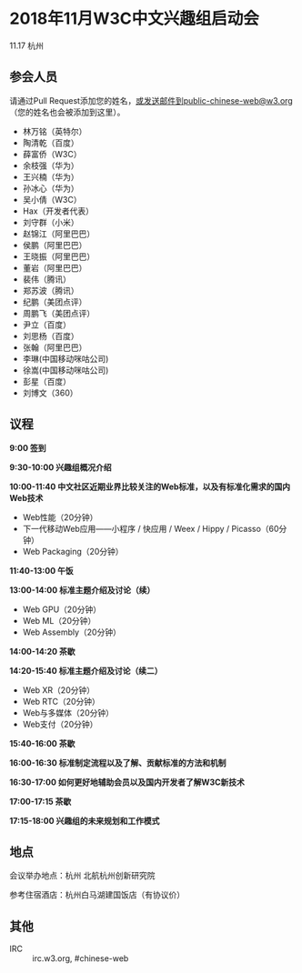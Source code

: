 # 2018年11月W3C中文兴趣组启动会

11.17 杭州

## 参会人员

请通过Pull Request添加您的姓名，或发送邮件到public-chinese-web@w3.org（您的姓名也会被添加到这里）。

* 林万铭（英特尔）
* 陶清乾（百度）
* 薛富侨（W3C）
* 余枝强（华为）
* 王兴楠（华为）
* 孙冰心（华为）
* 吴小倩（W3C）
* Hax（开发者代表）
* 刘守群（小米）
* 赵锦江（阿里巴巴）
* 侯鹏（阿里巴巴）
* 王晓振（阿里巴巴）
* 董岩（阿里巴巴）
* 裴伟（腾讯）
* 郑苏波（腾讯）
* 纪鹏（美团点评）
* 周鹏飞（美团点评）
* 尹立（百度）
* 刘思杨（百度）
* 张翰（阿里巴巴）
* 李琳(中国移动咪咕公司)
* 徐嵩(中国移动咪咕公司)
* 彭星（百度）
* 刘博文（360）

## 议程

**9:00 签到**

**9:30-10:00 兴趣组概况介绍**

**10:00-11:40 中文社区近期业界比较关注的Web标准，以及有标准化需求的国内Web技术**

* Web性能（20分钟）
* 下一代移动Web应用——小程序 / 快应用 / Weex / Hippy / Picasso（60分钟）
* Web Packaging（20分钟）

**11:40-13:00 午饭**

**13:00-14:00 标准主题介绍及讨论（续）**

* Web GPU（20分钟）
* Web ML（20分钟）
* Web Assembly（20分钟）

**14:00-14:20 茶歇**

**14:20-15:40 标准主题介绍及讨论（续二）**

* Web XR（20分钟）
* Web RTC（20分钟）
* Web与多媒体（20分钟）
* Web支付（20分钟）

**15:40-16:00 茶歇**

**16:00-16:30 标准制定流程以及了解、贡献标准的方法和机制**

**16:30-17:00 如何更好地辅助会员以及国内开发者了解W3C新技术**

**17:00-17:15 茶歇**

**17:15-18:00 兴趣组的未来规划和工作模式**

## 地点

会议举办地点：杭州 北航杭州创新研究院

参考住宿酒店：杭州白马湖建国饭店（有协议价）

## 其他

<dl>
<dt>IRC</dt>
<dd>irc.w3.org, #chinese-web</dd>
</dl>
